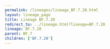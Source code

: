 ```yaml
---
permalink: /lineages/lineage_BF.7.20.html
layout: lineage_page
title: Lineage BF.7.20
redirect_to: ../lineage.html?lineage=BF.7.20
lineage: BF.7.20
parent: BF.7
children: ['BF.7.20']
---
```

